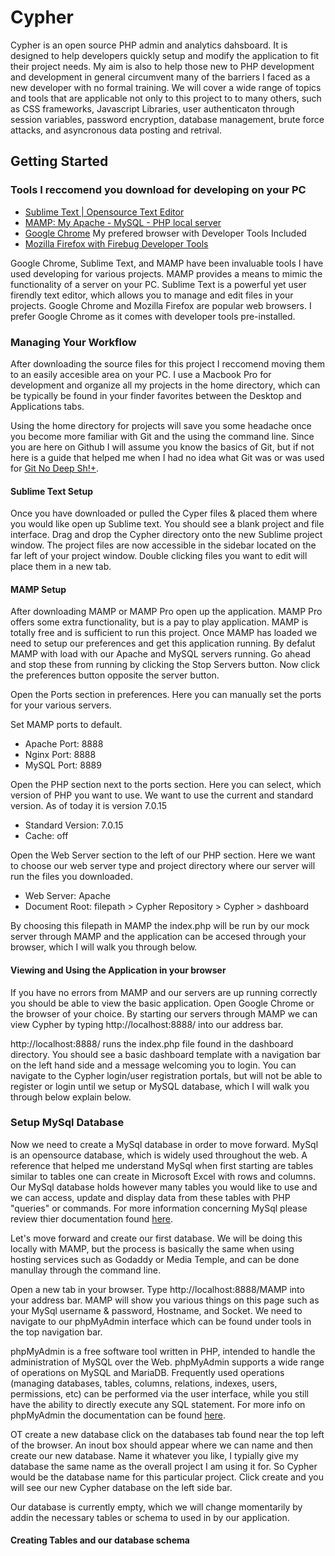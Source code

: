# Cypher
Cypher is an open source PHP admin and analytics dahsboard. It is designed to help developers quickly setup and modify the application to fit their project needs. My aim is also to help those new to PHP development and development in general circumvent many of the barriers I faced as a new developer with no formal training. We will cover a wide range of topics and tools that are applicable not only to this project to to many others, such as CSS frameworks, Javascript Libraries, user authenticaton through session variables, password encryption, database management, brute force attacks, and asyncronous data posting and retrival. 

## Getting Started 

### Tools I reccomend you download for developing on your PC

* [Sublime Text | Opensource Text Editor](https://www.sublimetext.com/3)
* [MAMP: My Apache - MySQL - PHP local server](https://www.mamp.info/en/downloads/)
* [Google Chrome](https://www.google.com/chrome/browser/desktop/) My prefered browser with Developer Tools Included
* [Mozilla Firefox with Firebug Developer Tools](http://getfirebug.com/)

Google Chrome, Sublime Text, and MAMP have been invaluable tools I have used developing for various projects. MAMP provides a means to mimic the functionality of a server on your PC. Sublime Text is a powerful yet user firendly text editor, which allows you to manage and edit files in your projects. Google Chrome and Mozilla Firefox are popular web browsers. I prefer Google Chrome as it comes with developer tools pre-installed. 

### Managing Your Workflow

After downloading the source files for this project I reccomend moving them to an easily accesible area on your PC. I use a Macbook Pro for development and organize all my projects in the home directory, which can be typically be found in your finder favorites between the Desktop and Applications tabs. 

Using the home directory for projects will save you some headache once you become more familiar with Git and the using the command line. Since you are here on Github I will assume you know the basics of Git, but if not here is a guide that helped me when I had no idea what Git was or was used for [Git No Deep Sh!+](http://rogerdudler.github.io/git-guide/).

#### Sublime Text Setup

Once you have downloaded or pulled the Cyper files & placed them where you would like open up Sublime text. You should see a blank project and file interface. Drag and drop the Cypher directory onto the new Sublime project window. The project files are now accessible in the sidebar located on the far left of your project window. Double clicking files you want to edit will place them in a new tab. 

#### MAMP Setup
After downloading MAMP or MAMP Pro open up the application. MAMP Pro offers some extra functionality, but is a pay to play application. MAMP is totally free and is sufficient to run this project. Once MAMP has loaded we need to setup our preferences and get this application running. By defalut MAMP with load with our Apache and MySQL servers running. Go ahead and stop these from running by clicking the Stop Servers button. Now click the preferences button opposite the server button. 

Open the Ports section in preferences. Here you can manually set the ports for your various servers. 

Set MAMP ports to default.

* Apache Port: 8888
* Nginx Port: 8888
* MySQL Port: 8889

Open the PHP section next to the ports section. Here you can select, which version of PHP you want to use. We want to use the current and standard version. As of today it is version 7.0.15

* Standard Version: 7.0.15
* Cache: off

Open the Web Server section to the left of our PHP section. Here we want to choose our web server type and project directory where our server will run the files you downloaded. 

* Web Server: Apache
* Document Root: filepath > Cypher Repository > Cypher > dashboard

By choosing this filepath in MAMP the index.php will be run by our mock server through MAMP and the application can be accesed through your browser, which I will walk you through below. 

#### Viewing and Using the Application in your browser
If you have no errors from MAMP and our servers are up running correctly you should be able to view the basic application. Open Google Chrome or the browser of your choice. By starting our servers through MAMP we can view Cypher by typing http://localhost:8888/ into our address bar. 

http://localhost:8888/ runs the index.php file found in the dashboard directory. You should see a basic dashboard template with a navigation bar on the left hand side and a message welcoming you to login. You can navigate to the Cypher login/user registration portals, but will not be able to register or login until we setup or MySQL database, which I will walk you through below explain below. 

### Setup MySql Database
Now we need to create a MySql database in order to move forward. MySql is an opensource database, which is widely used throughout the web. A reference that helped me understand MySql when first starting are tables similar to tables one can create in Microsoft Excel with rows and columns. Our MySql database holds however many tables you would like to use and we can access, update and display data from these tables with PHP "queries" or commands. For more information concerning MySql please review thier documentation found [here](https://dev.mysql.com/doc/). 

Let's move forward and create our first database. We will be doing this locally with MAMP, but the process is basically the same when using hosting services such as Godaddy or Media Temple, and can be done manullay through the command line.

Open a new tab in your browser. Type http://localhost:8888/MAMP into your address bar. MAMP will show you various things on this page such as your MySql username & password, Hostname, and Socket. We need to navigate to our phpMyAdmin interface which can be found under tools in the top navigation bar. 

phpMyAdmin is a free software tool written in PHP, intended to handle the administration of MySQL over the Web. phpMyAdmin supports a wide range of operations on MySQL and MariaDB. Frequently used operations (managing databases, tables, columns, relations, indexes, users, permissions, etc) can be performed via the user interface, while you still have the ability to directly execute any SQL statement. For more info on phpMyAdmin the documentation can be found [here](https://www.phpmyadmin.net/docs/).

OT create a new database click on the databases tab found near the top left of the browser. An inout box should appear where we can name and then create our new database. Name it whatever you like, I typially give my database the same name as the overall project I am using it for. So Cypher would be the database name for this particular project. Click create and you will see our new Cypher database on the left side bar.

Our database is currently empty, which we will change momentarily by addin the necessary tables or schema to used in by our application. 

#### Creating Tables and our database schema
















